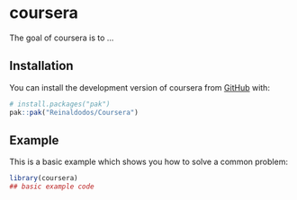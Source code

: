 
# coursera

<!-- badges: start -->
<!-- badges: end -->

The goal of coursera is to ...

## Installation

You can install the development version of coursera from [GitHub](https://github.com/) with:

``` r
# install.packages("pak")
pak::pak("Reinaldodos/Coursera")
```

## Example

This is a basic example which shows you how to solve a common problem:

``` r
library(coursera)
## basic example code
```


